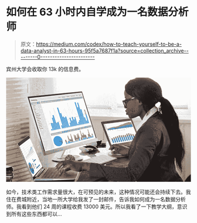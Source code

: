 # 如何在 63 小时内自学成为一名数据分析师

> 原文：<https://medium.com/codex/how-to-teach-yourself-to-be-a-data-analyst-in-63-hours-95f5a7687f1a?source=collection_archive---------0----------------------->

宾州大学会收取你 13k 的信息费。

![](img/8818b28291f9a742461c8c03badf0510.png)

如今，技术类工作需求量很大，在可预见的未来，这种情况可能还会持续下去。我住在费城附近，当地一所大学给我发了一封邮件，告诉我如何成为一名数据分析师。我看到他们 24 周的课程收费 13000 美元。所以我看了一下教学大纲，意识到所有这些东西都可以…